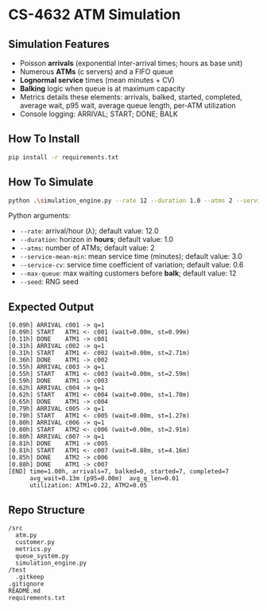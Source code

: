 # CS-4632 ATM Simulation

## Simulation Features
- Poisson **arrivals** (exponential inter-arrival times; hours as base unit)
- Numerous **ATMs** (c servers) and a FIFO queue
- **Lognormal service** times (mean minutes + CV)
- **Balking** logic when queue is at maximum capacity
- Metrics details these elements: arrivals, balked, started, completed, average wait, p95 wait, average queue length, per-ATM utilization
- Console logging: ARRIVAL; START; DONE; BALK

## How To Install
```bash
pip install -r requirements.txt
```

## How To Simulate
```bash
python .\simulation_engine.py --rate 12 --duration 1.0 --atms 2 --service-mean-min 3.0 --service-cv 0.6 --max-queue 12 --seed 7
```
Python arguments:
- `--rate`: arrival/hour (λ); default value: 12.0
- `--duration`: horizon in **hours**; default value: 1.0
- `--atms`: number of ATMs; default value: 2
- `--service-mean-min`: mean service time (minutes); default value: 3.0
- `--service-cv`: service time coefficient of variation; default value: 0.6
- `--max-queue`: max waiting customers before **balk**; default value: 12
- `--seed`: RNG seed

## Expected Output
```
[0.09h] ARRIVAL c001 -> q=1
[0.09h] START   ATM1 <- c001 (wait=0.00m, st=0.99m)
[0.11h] DONE    ATM1 -> c001
[0.31h] ARRIVAL c002 -> q=1
[0.31h] START   ATM1 <- c002 (wait=0.00m, st=2.71m)
[0.36h] DONE    ATM1 -> c002
[0.55h] ARRIVAL c003 -> q=1
[0.55h] START   ATM1 <- c003 (wait=0.00m, st=2.59m)
[0.59h] DONE    ATM1 -> c003
[0.62h] ARRIVAL c004 -> q=1
[0.62h] START   ATM1 <- c004 (wait=0.00m, st=1.70m)
[0.65h] DONE    ATM1 -> c004
[0.79h] ARRIVAL c005 -> q=1
[0.79h] START   ATM1 <- c005 (wait=0.00m, st=1.27m)
[0.80h] ARRIVAL c006 -> q=1
[0.80h] START   ATM2 <- c006 (wait=0.00m, st=2.91m)
[0.80h] ARRIVAL c007 -> q=1
[0.81h] DONE    ATM1 -> c005
[0.81h] START   ATM1 <- c007 (wait=0.88m, st=4.16m)
[0.85h] DONE    ATM2 -> c006
[0.88h] DONE    ATM1 -> c007
[END] time=1.00h, arrivals=7, balked=0, started=7, completed=7
      avg_wait=0.13m (p95=0.00m)  avg_q_len=0.01
      utilization: ATM1=0.22, ATM2=0.05
```

## Repo Structure
```
/src
  atm.py
  customer.py
  metrics.py
  queue_system.py
  simulation_engine.py
/test
  .gitkeep
.gitignore
README.md
requirements.txt
```
